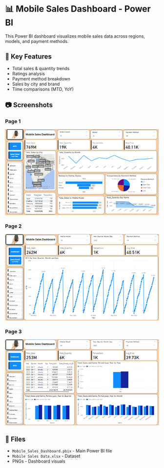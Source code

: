 # 📊 Mobile Sales Dashboard - Power BI

This Power BI dashboard visualizes mobile sales data across regions, models, and payment methods.

## 📌 Key Features
- Total sales & quantity trends
- Ratings analysis
- Payment method breakdown
- Sales by city and brand
- Time comparisons (MTD, YoY)

## 📷 Screenshots
### Page 1
![Dashboard Page 1](Dashboard.png)

### Page 2
![Dashboard Page 2](MTD.png)

### Page 3
![Dashboard Page 3](Same_Period_Last_Year.png)

## 📁 Files
- `Mobile_Sales_Dashboard.pbix` - Main Power BI file
- `Mobile Sales Data.xlsx` - Dataset
- PNGs - Dashboard visuals
